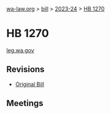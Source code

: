 [wa-law.org](/) > [bill](/bill/) > [2023-24](/bill/2023-24/) > [HB 1270](/bill/2023-24/hb/1270/)

# HB 1270
[leg.wa.gov](https://app.leg.wa.gov/billsummary?BillNumber=1270&Year=2023&Initiative=false)

## Revisions
* [Original Bill](1/)

## Meetings